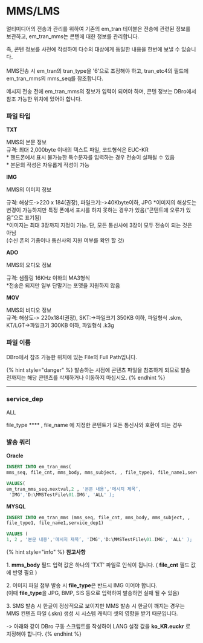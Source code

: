 # MMS/LMS

멀티미디어의 전송과 관리를 위하여 기존의 em\_tran 테이블은 전송에 관련된 정보를 보관하고, em\_tran\_mms는 콘텐에 대한 정보를 관리합니다.

즉, 콘텐 정보를 사전에 작성하여 다수의 대상에게 동일한 내용을 한번에 보낼 수 있습니다.\
\
MMS전송 시 em\_tran의 tran\_type을 '6'으로 조정해야 하고, tran\_etc4의 필드에 em\_tran\_mms의 mms\_seq를 참조합니다.

메시지 전송 전에 em\_tran\_mms의 정보가 입력이 되어야 하며, 콘텐 정보는 DBro에서 참조 가능한 위치에 있어야 합니다.

### 파일 타입

**TXT**

MMS의 본문 정보\
규격: 최대 2,000byte 이내의 텍스트 파일, 코드형식은 EUC-KR\
\* 핸드폰에서 표시 불가능한 특수문자를 입력하는 경우 전송이 실패될 수 있음\
\* 본문의 작성은 자유롭게 작성이 가능

**IMG**

MMS의 이미지 정보

규격: 해상도->220 x 184(권장), 파일크기:->40Kbyte이하, JPG \*이미지의 해상도는 변경이 가능하지만 특정 폰에서 표시를 하지 못하는 경우가 있음(“콘텐트에 오류가 있음”으로 표기됨)\
\*이미지는 최대 3장까지 지정이 가능. 단, 모든 통신사에 3장이 모두 전송이 되는 것은 아님\
(수신 폰의 기종이나 통신사의 지원 여부를 확인 할 것)

**ADO**

MMS의 오디오 정보

규격: 샘플링 16KHz 이하의 MA3형식\
\*전송은 되지만 일부 단말기는 포맷을 지원하지 않음

**MOV**

MMS의 비디오 정보\
규격: 해상도-> 220x184(권장), SKT:->파일크기 350KB 이하, 파일형식 .skm, KT/LGT->파일크기 300KB 이하, 파일형식 .k3g

### **파일 이름**

DBro에서 참조 가능한 위치에 있는 File의 Full Path입니다.

{% hint style="danger" %}
발송하는 시점에 콘텐츠 파일을 참조하게 되므로 발송 전까지는 해당 콘텐츠를 삭제하거나 이동하지 마십시오.
{% endhint %}

***

### **service\_dep**

ALL

file\_type \*\*\*\* , file\_name 에 지정한 콘텐트가 모든 통신사와 호환이 되는 경우

### 발송 쿼리

**Oracle**

```sql
INSERT INTO em_tran_mms(
mms_seq, file_cnt, mms_body, mms_subject, , file_type1, file_name1,service_dep1)

VALUES(
em_tran_mms_seq.nextval,2 , '본문 내용','메시지 제목’,
 'IMG','D:\MMSTestFile\01.IMG', 'ALL' );
```

**MYSQL**

```sql
INSERT INTO em_tran_mms (mms_seq, file_cnt, mms_body, mms_subject, ,
file_type1, file_name1,service_dep1)

VALUES (
1, 2 , '본문 내용','메시지 제목’, 'IMG','D:\MMSTestFile\01.IMG', 'ALL' );
```

{% hint style="info" %}
**참고사항**

1\. **mms\_body** 필드 입력 값은 하나의 'TXT' 파일로 인식이 됩니다. ( **file\_cnt** 필드 값에 반영 필요 )

2\. 이미지 파일 첨부 발송 시 **file\_type**은 반드시 IMG 이어야 합니다.\
(이때 **file\_type**을 JPG, BMP, SIS 등으로 입력하여 발송하면 실패 될 수 있음)

3\. SMS 발송 시 한글이 정상적으로 보이지만 MMS 발송 시 한글이 깨지는 경우는 MMS 컨텐츠 파일 (.skn) 생성 시 시스템 캐릭터 셋의 영향을 받기 때문입니다.

\-> 아래와 같이 DBro 구동 스크립트를 작성하여 LANG 설정 값을 **ko\_KR.euckr** 로 지정해야 합니다.
{% endhint %}
